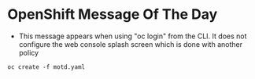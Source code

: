 # OpenShift Message Of The Day

- This message appears when using "oc login" from the CLI. It does not configure the web console splash screen which is done with another policy

```console
oc create -f motd.yaml
```
